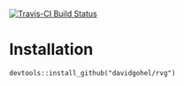 [![Travis-CI Build Status](https://travis-ci.org/davidgohel/rvg.svg?branch=master)](https://travis-ci.org/davidgohel/rvg)


# Installation

    devtools::install_github("davidgohel/rvg")

